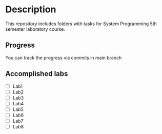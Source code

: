 # Description

This repository includes folders with tasks for System Programming 5th semester laboratory course.

## Progress

You can track the progress via commits in main branch

## Accomplished labs

- [ ] Lab1
- [ ] Lab2
- [ ] Lab3
- [ ] Lab4
- [ ] Lab5
- [ ] Lab6
- [ ] Lab7
- [ ] Lab8

